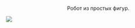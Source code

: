 <div style="text-align: center; display: inline;">
<p>Робот из простых фигур.</p>
<img src="https://github.com/osifata/QML/assets/103882155/b6b1240a-8a05-4d99-a1a6-a026eba92702"/>
</div>